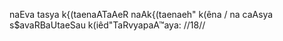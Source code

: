 naEva tasya k{(taenaATaAeR naAk{(taenaeh" k(êna /
na caAsya s$avaRBaUtaeSau k(iêd"TaRvyapaA™aya: //18//